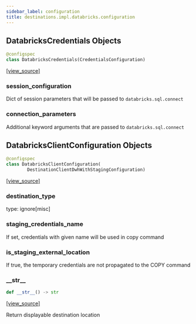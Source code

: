 ```yaml
---
sidebar_label: configuration
title: destinations.impl.databricks.configuration
---
```


## DatabricksCredentials Objects

```python
@configspec
class DatabricksCredentials(CredentialsConfiguration)
```

[[view_source]](https://github.com/dlt-hub/dlt/blob/f0690715274590fc4cacf1165e3661aaa7af1c15/dlt/destinations/impl/databricks/configuration.py#L13)

### session\_configuration

Dict of session parameters that will be passed to `databricks.sql.connect`

### connection\_parameters

Additional keyword arguments that are passed to `databricks.sql.connect`

## DatabricksClientConfiguration Objects

```python
@configspec
class DatabricksClientConfiguration(
        DestinationClientDwhWithStagingConfiguration)
```

[[view_source]](https://github.com/dlt-hub/dlt/blob/f0690715274590fc4cacf1165e3661aaa7af1c15/dlt/destinations/impl/databricks/configuration.py#L53)

### destination\_type

type: ignore[misc]

### staging\_credentials\_name

If set, credentials with given name will be used in copy command

### is\_staging\_external\_location

If true, the temporary credentials are not propagated to the COPY command

### \_\_str\_\_

```python
def __str__() -> str
```

[[view_source]](https://github.com/dlt-hub/dlt/blob/f0690715274590fc4cacf1165e3661aaa7af1c15/dlt/destinations/impl/databricks/configuration.py#L61)

Return displayable destination location

